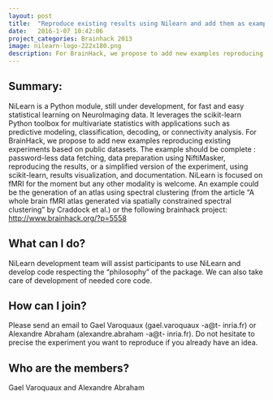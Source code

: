 ```yaml
---
layout: post
title:  "Reproduce existing results using Nilearn and add them as examples"
date:   2016-1-07 10:42:06
project_categories: Brainhack 2013
image: nilearn-logo-222x180.png
description: For BrainHack, we propose to add new examples reproducing existing experiments based on public datasets.
---
```

## Summary:
NiLearn is a Python module, still under development, for fast and easy statistical learning on NeuroImaging data. It leverages the scikit-learn Python toolbox for multivariate statistics with applications such as predictive modeling, classification, decoding, or connectivity analysis. For BrainHack, we propose to add new examples reproducing existing experiments based on public datasets. The example should be complete : password-less data fetching, data preparation using NiftiMasker, reproducing the results, or a simplified version of the experiment, using scikit-learn, results visualization, and documentation. NiLearn is focused on fMRI for the moment but any other modality is welcome. An example could be the generation of an atlas using spectral clustering (from the article “A whole brain fMRI atlas generated via spatially constrained spectral clustering” by Craddock et al.) or the following brainhack project: http://www.brainhack.org/?p=5558

## What can I do?  
NiLearn development team will assist participants to use NiLearn and develop code respecting the “philosophy” of the package. We can also take care of development of needed core code.  

## How can I join?
Please send an email to Gael Varoquaux (gael.varoquaux -a@t- inria.fr) or Alexandre Abraham (alexandre.abraham -a@t- inria.fr). Do not hesitate to precise the experiment you want to reproduce if you already have an idea.  

## Who are the members?
Gael Varoquaux and Alexandre Abraham
